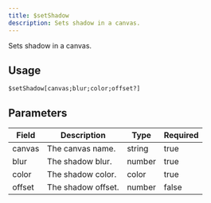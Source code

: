 ```yaml
---
title: $setShadow
description: Sets shadow in a canvas.
---
```


Sets shadow in a canvas.

## Usage

```
$setShadow[canvas;blur;color;offset?]
```

## Parameters

| Field  | Description        | Type   | Required |
| ------ | ------------------ | ------ | -------- |
| canvas | The canvas name.   | string | true     |
| blur   | The shadow blur.   | number | true     |
| color  | The shadow color.  | color  | true     |
| offset | The shadow offset. | number | false    |
